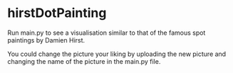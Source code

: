 # hirstDotPainting

Run main.py to see a visualisation similar to that of the famous spot paintings by Damien Hirst.

You could change the picture your liking by uploading the new picture and changing the name of the picture in the main.py file.
